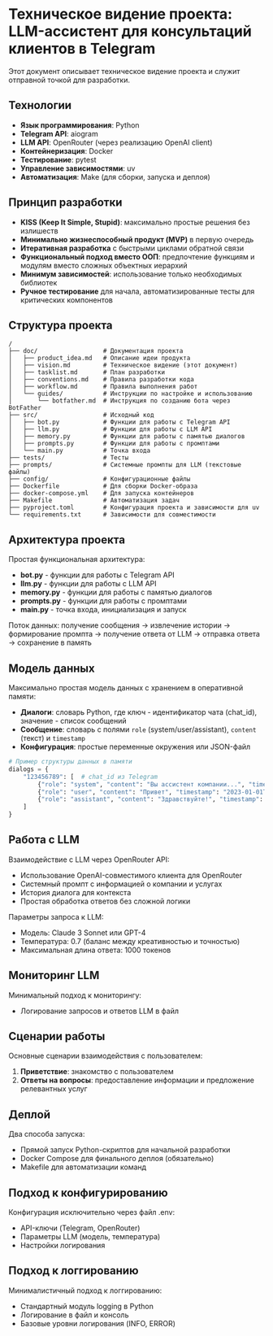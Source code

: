 # Техническое видение проекта: LLM-ассистент для консультаций клиентов в Telegram

Этот документ описывает техническое видение проекта и служит отправной точкой для разработки.

## Технологии

- **Язык программирования**: Python
- **Telegram API**: aiogram
- **LLM API**: OpenRouter (через реализацию OpenAI client)
- **Контейнеризация**: Docker
- **Тестирование**: pytest
- **Управление зависимостями**: uv
- **Автоматизация**: Make (для сборки, запуска и деплоя)

## Принцип разработки

- **KISS (Keep It Simple, Stupid)**: максимально простые решения без излишеств
- **Минимально жизнеспособный продукт (MVP)** в первую очередь
- **Итеративная разработка** с быстрыми циклами обратной связи
- **Функциональный подход вместо ООП**: предпочтение функциям и модулям вместо сложных объектных иерархий
- **Минимум зависимостей**: использование только необходимых библиотек
- **Ручное тестирование** для начала, автоматизированные тесты для критических компонентов

## Структура проекта

```
/
├── doc/                  # Документация проекта
│   ├── product_idea.md   # Описание идеи продукта
│   ├── vision.md         # Техническое видение (этот документ)
│   ├── tasklist.md       # План разработки
│   ├── conventions.md    # Правила разработки кода
│   ├── workflow.md       # Правила выполнения работ
│   └── guides/           # Инструкции по настройке и использованию
│       └── botfather.md  # Инструкция по созданию бота через BotFather
├── src/                  # Исходный код
│   ├── bot.py            # Функции для работы с Telegram API
│   ├── llm.py            # Функции для работы с LLM API
│   ├── memory.py         # Функции для работы с памятью диалогов
│   ├── prompts.py        # Функции для работы с промптами
│   └── main.py           # Точка входа
├── tests/                # Тесты
├── prompts/              # Системные промпты для LLM (текстовые файлы)
├── config/               # Конфигурационные файлы
├── Dockerfile            # Для сборки Docker-образа
├── docker-compose.yml    # Для запуска контейнеров
├── Makefile              # Автоматизация задач
├── pyproject.toml        # Конфигурация проекта и зависимости для uv
└── requirements.txt      # Зависимости для совместимости
```

## Архитектура проекта

Простая функциональная архитектура:

- **bot.py** - функции для работы с Telegram API
- **llm.py** - функции для работы с LLM API
- **memory.py** - функции для работы с памятью диалогов
- **prompts.py** - функции для работы с промптами
- **main.py** - точка входа, инициализация и запуск

Поток данных: получение сообщения → извлечение истории → формирование промпта → получение ответа от LLM → отправка ответа → сохранение в память

## Модель данных

Максимально простая модель данных с хранением в оперативной памяти:

- **Диалоги**: словарь Python, где ключ - идентификатор чата (chat_id), значение - список сообщений
- **Сообщение**: словарь с полями `role` (system/user/assistant), `content` (текст) и `timestamp`
- **Конфигурация**: простые переменные окружения или JSON-файл

```python
# Пример структуры данных в памяти
dialogs = {
    "123456789": [  # chat_id из Telegram
        {"role": "system", "content": "Вы ассистент компании...", "timestamp": "2023-01-01T11:59:00"},
        {"role": "user", "content": "Привет", "timestamp": "2023-01-01T12:00:00"},
        {"role": "assistant", "content": "Здравствуйте!", "timestamp": "2023-01-01T12:00:01"}
    ]
}
```

## Работа с LLM

Взаимодействие с LLM через OpenRouter API:

- Использование OpenAI-совместимого клиента для OpenRouter
- Системный промпт с информацией о компании и услугах
- История диалога для контекста
- Простая обработка ответов без сложной логики

Параметры запроса к LLM:
- Модель: Claude 3 Sonnet или GPT-4
- Температура: 0.7 (баланс между креативностью и точностью)
- Максимальная длина ответа: 1000 токенов

## Мониторинг LLM

Минимальный подход к мониторингу:

- Логирование запросов и ответов LLM в файл

## Сценарии работы

Основные сценарии взаимодействия с пользователем:

1. **Приветствие**: знакомство с пользователем
2. **Ответы на вопросы**: предоставление информации и предложение релевантных услуг

## Деплой

Два способа запуска:

- Прямой запуск Python-скриптов для начальной разработки
- Docker Compose для финального деплоя (обязательно)
- Makefile для автоматизации команд

## Подход к конфигурированию

Конфигурация исключительно через файл .env:

- API-ключи (Telegram, OpenRouter)
- Параметры LLM (модель, температура)
- Настройки логирования

## Подход к логгированию

Минималистичный подход к логгированию:

- Стандартный модуль logging в Python
- Логирование в файл и консоль
- Базовые уровни логирования (INFO, ERROR)
